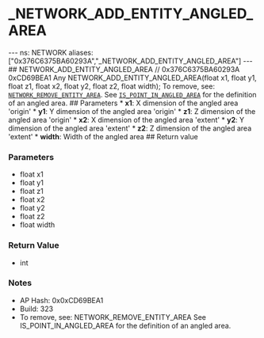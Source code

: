 # _NETWORK_ADD_ENTITY_ANGLED_AREA

--- ns: NETWORK aliases: ["0x376C6375BA60293A","_NETWORK_ADD_ENTITY_ANGLED_AREA"] --- ## NETWORK_ADD_ENTITY_ANGLED_AREA  // 0x376C6375BA60293A 0xCD69BEA1 Any NETWORK_ADD_ENTITY_ANGLED_AREA(float x1, float y1, float z1, float x2, float y2, float z2, float width);  To remove, see: [`NETWORK_REMOVE_ENTITY_AREA`](#_0x93CF869BAA0C4874).  See [`IS_POINT_IN_ANGLED_AREA`](#_0x2A70BAE8883E4C81) for the definition of an angled area.  ## Parameters * **x1**: X dimension of the angled area 'origin' * **y1**: Y dimension of the angled area 'origin' * **z1**: Z dimension of the angled area 'origin' * **x2**: X dimension of the angled area 'extent' * **y2**: Y dimension of the angled area 'extent' * **z2**: Z dimension of the angled area 'extent' * **width**: Width of the angled area  ## Return value

### Parameters
* float x1
* float y1
* float z1
* float x2
* float y2
* float z2
* float width

### Return Value
* int

### Notes
* AP Hash: 0x0xCD69BEA1
* Build: 323
* To remove, see: NETWORK_REMOVE_ENTITY_AREA
See IS_POINT_IN_ANGLED_AREA for the definition of an angled area.

